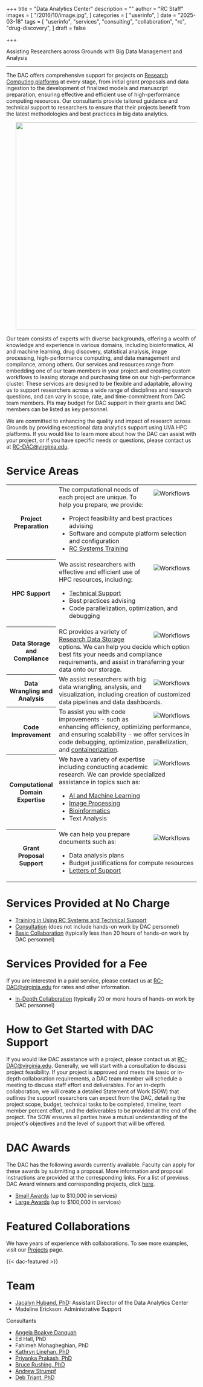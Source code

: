 +++
title = "Data Analytics Center"
description = ""
author = "RC Staff"
images = [
  "/2016/10/image.jpg",
]
categories = [
  "userinfo",
]
date = "2025-03-18"
tags = [
  "userinfo",
  "services",
  "consulting",
  "collaboration",
  "rc",
  "drug-discovery",
]
draft = false

+++ 

<p class="lead">
Assisting Researchers across Grounds with Big Data Management and Analysis
</p>

- - -

The DAC offers comprehensive support for projects on [Research Computing platforms](/userinfo/systems/) at every stage, from initial grant proposals and data ingestion to the development of finalized models and manuscript preparation, ensuring effective and efficient use of high-performance computing resources.  Our consultants provide tailored guidance and technical support to researchers to ensure that their projects benefit from the latest methodologies and best practices in big data analytics. 



<center> <div style="margin-left: 5%">
    <img src="/images/dac/afton_dedication.jpg" width=550>
</div></center>



Our team consists of experts with diverse backgrounds, offering a wealth of knowledge and experience in various domains, including bioinformatics, AI and machine learning, drug discovery, statistical analysis, image processing, high-performance computing, and data management and compliance, among others.  Our services and resources range from embedding one of our team members in your project and creating custom workflows to leasing storage and purchasing time on our high-performance cluster.  These services are designed to be flexible and adaptable, allowing us to support researchers across a wide range of disciplines and research questions, and can vary in scope, rate, and time-commitment from DAC team members. PIs may budget for DAC support in their grants and DAC members can be listed as key personnel. 

We are committed to enhancing the quality and impact of research across Grounds by providing exceptional data analytics support using UVA HPC platforms.  If you would like to learn more about how the DAC can assist with your project, or if you have specific needs or questions, please contact us at RC-DAC@virginia.edu. 
 

# Service Areas 
 
 <table class="table table-striped">
  <tbody>
    <tr>
		<th scope="row" style="width:25%;font-weight:bold;">Project Preparation</th>
			<td>
				<img src="/images/dac/pexels-tirachard-kumtanom-112571-733857.jpg" alt="Workflows" align="right" style="max-width:40%;padding:10px;" />
				The computational needs of each project are unique.  To help you prepare, we provide:
				<ul>
				<li>Project feasibility and best practices advising</li>
				<li>Software and compute platform selection and configuration</li>
				<li><a style="" href="/service/tiers/#tier-1-training-technical-support" target="_new">RC Systems Training</a></li>
				</ul>
			</td>
	</tr>
  	<tr>
		<th scope="row" style="width:25%;font-weight:bold;">HPC Support</th>
			<td>
				<img src="/images/dac/ai-generated-7957989_1280.jpg" alt="Workflows" align="right" style="max-width:40%;padding:10px;" />
				We assist researchers with effective and efficient use of HPC resources, including: 
				<ul>
				<li><a style="" href="/service/tiers/#tier-1-training-technical-support" target="_new">Technical Support</a></li>
				<li>Best practices advising</li>
				<li>Code parallelization, optimization, and debugging</li>
				</ul>
			</td>
		</tr>
    <tr>
		<th scope="row" style="width:25%;font-weight:bold;">Data Storage and Compliance</th>
			<td>
				<img src="/images/dac/pexels-cookiecutter-17489153.jpg" alt="Workflows" align="right" style="max-width:40%;padding:10px;" />
				RC provides a variety of <a style="" href="/userinfo/storage" target="_new">Research Data Storage</a> options.  We can help you decide which option best fits your needs and compliance requirements, and assist in transferring your data onto our storage.
			</td>
		</tr>
		<tr>
		<th scope="row" style="width:25%;font-weight:bold;">Data Wrangling and Analysis</th>
			<td>
				<img src="/images/dac/luke-chesser-JKUTrJ4vK00-unsplash.jpg" alt="Workflows" align="right" style="max-width:40%;padding:10px;" />
				We assist researchers with big data wrangling, analysis, and visualization, including creation of customized data pipelines and data dashboards.
			</td>
		</tr>
		<tr>
		<th scope="row" style="width:25%;font-weight:bold;">Code Improvement</th>
			<td>
				<img src="/images/dac/pexels-technobulka-10816120.jpg" alt="Workflows" align="right" style="max-width:40%;padding:10px;" />
				To assist you with code improvements - such as enhancing efficiency, optimizing performance, and ensuring scalability - we offer services in code debugging, optimization, parallelization, and <a style="" href="/userinfo/microservices/" target="_new">containerization</a>. 
			</td>
		</tr>
		<tr>
		<th scope="row" style="width:25%;font-weight:bold;">Computational Domain Expertise</th>
			<td>
				<img src="/images/dac/ai-generated-7912533_1280.jpg" alt="Workflows" align="right" style="max-width:40%;padding:10px;" />
				We have a variety of expertise including conducting academic research. We can provide specialized assistance in topics such as:
				<ul>
				<li><a style="" href="/service/dac/ai" target="_new">AI and Machine Learning</a></li>
				<li><a style="" href="/service/imaging/" target="_new">Image Processing</a></li> 
				<li><a style="" href="/service/bioinformatics/" target="_new">Bioinformatics</a></li> 
				<li>Text Analysis</li>		
				</ul>
			</td>
		</tr>
		<tr>
		<th scope="row" style="width:25%;font-weight:bold;">Grant Proposal Support</th>
			<td>
				<img src="/images/dac/pexels-kindelmedia-7054757.jpg" alt="Workflows" align="right" style="max-width:40%;padding:10px;" />
				We can help you prepare documents such as: 
				<ul>
				<li>Data analysis plans</li>
				<li>Budget justifications for compute resources</li> 
				<li><a style="" href="https://forms.office.com/Pages/ResponsePage.aspx?id=x4A0ewc3c0iLd-IWczplrBt9bKFzemJOpBlzxJvrcutUN0NYSEo2WVBLVUJTS0VNOVFPTTBTSFZIRS4u" target="_new">Letters of Support</a></li> 
				</ul>				 
			</td>
		</tr>
	</tbody>
</table>
 
 
# Services Provided at No Charge

* [Training in Using RC Systems and Technical Support](/service/tiers/#training-and-technical-support)  
* [Consultation](/service/tiers/#consultations-advising) (does not include hands-on work by DAC personnel)
* [Basic Collaboration](/service/tiers/#collaborations-expertise-and-custom-solutions) (typically less than 20 hours of hands-on work by DAC personnel)



# Services Provided for a Fee

If you are interested in a paid service, please contact us at RC-DAC@virginia.edu for rates and other information.  

* [In-Depth Collaboration](/service/tiers/#collaborations-expertise-and-custom-solutions) (typically 20 or more hours of hands-on work by DAC personnel)



# How to Get Started with DAC Support
If you would like DAC assistance with a project, please contact us at RC-DAC@virginia.edu. Generally, we will start with a consultation to discuss project feasibility.  If your project is approved and meets the basic or in-depth collaboration requirements, a DAC team member will schedule a meeting to discuss staff effort and deliverables.  For an in-depth collaboration, we will create a detailed Statement of Work (SOW) that outlines the support researchers can expect from the DAC, detailing the project scope, budget, technical tasks to be completed, timeline, team member percent effort, and the deliverables to be provided at the end of the project. The SOW ensures all parties have a mutual understanding of the project's objectives and the level of support that will be offered. 

<!--
To ensure that DAC support is included in your upcoming grant proposal, we recommend that you schedule a consultation to explore the ways in which we can assist you.
-->

# DAC Awards

The DAC has the following awards currently available.  Faculty can apply for these awards by submitting a proposal.  More information and proposal instructions are provided at the corresponding links.  For a list of previous DAC Award winners and corresponding projects, click [here](/service/dac/past_awardees).

* [Small Awards](/service/dac/awards) (up to $10,000 in services)
* [Large Awards](/service/dac/awards) (up to $100,000 in services)


# Featured Collaborations

We have years of experience with collaborations. To see more examples, visit our [Projects](/project/) page.

{{< dac-featured >}}

# Team

* [Jacalyn Huband, PhD](/about/people/huband/): Assistant Director of the Data Analytics Center
* Madeline Erickson: Administrative Support

Consultants
* [Angela Boakye Danquah](/about/people/boakyedanquah/)
* Ed Hall, PhD
* Fahimeh Mohagheghian, PhD
* [Kathryn Linehan, PhD](/about/people/linehan/)
* [Priyanka Prakash, PhD](/about/people/prakash/)
* [Bruce Rushing, PhD](/about/people/rushing/)
* [Andrew Strumpf](/about/people/strumpf/)
* [Deb Triant, PhD](/about/people/triant/)


  
